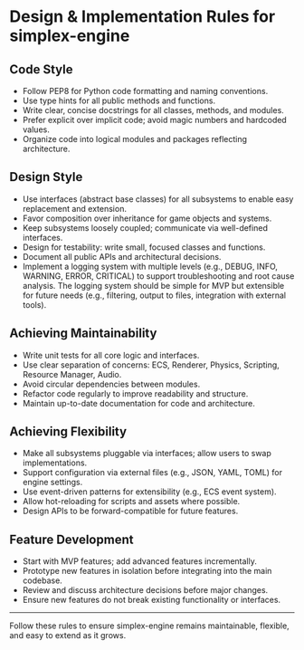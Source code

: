 # Design & Implementation Rules for simplex-engine

## Code Style
- Follow PEP8 for Python code formatting and naming conventions.
- Use type hints for all public methods and functions.
- Write clear, concise docstrings for all classes, methods, and modules.
- Prefer explicit over implicit code; avoid magic numbers and hardcoded values.
- Organize code into logical modules and packages reflecting architecture.

## Design Style
- Use interfaces (abstract base classes) for all subsystems to enable easy replacement and extension.
- Favor composition over inheritance for game objects and systems.
- Keep subsystems loosely coupled; communicate via well-defined interfaces.
- Design for testability: write small, focused classes and functions.
- Document all public APIs and architectural decisions.
- Implement a logging system with multiple levels (e.g., DEBUG, INFO, WARNING, ERROR, CRITICAL) to support troubleshooting and root cause analysis. The logging system should be simple for MVP but extensible for future needs (e.g., filtering, output to files, integration with external tools).

## Achieving Maintainability
- Write unit tests for all core logic and interfaces.
- Use clear separation of concerns: ECS, Renderer, Physics, Scripting, Resource Manager, Audio.
- Avoid circular dependencies between modules.
- Refactor code regularly to improve readability and structure.
- Maintain up-to-date documentation for code and architecture.

## Achieving Flexibility
- Make all subsystems pluggable via interfaces; allow users to swap implementations.
- Support configuration via external files (e.g., JSON, YAML, TOML) for engine settings.
- Use event-driven patterns for extensibility (e.g., ECS event system).
- Allow hot-reloading for scripts and assets where possible.
- Design APIs to be forward-compatible for future features.

## Feature Development
- Start with MVP features; add advanced features incrementally.
- Prototype new features in isolation before integrating into the main codebase.
- Review and discuss architecture decisions before major changes.
- Ensure new features do not break existing functionality or interfaces.

---
Follow these rules to ensure simplex-engine remains maintainable, flexible, and easy to extend as it grows.
